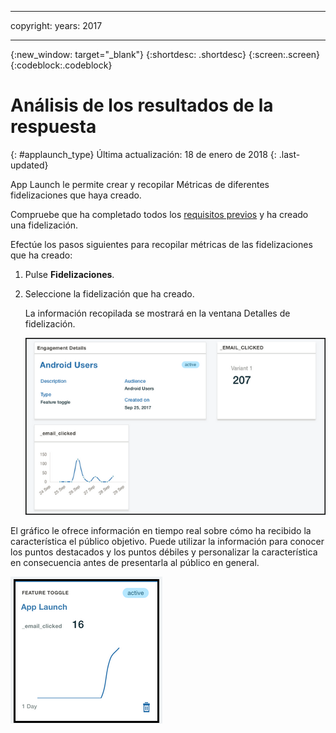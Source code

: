 
---

copyright:
 years: 2017

---

{:new_window: target="_blank"}
{:shortdesc: .shortdesc}
{:screen:.screen}
{:codeblock:.codeblock}

# Análisis de los resultados de la respuesta
{: #applaunch_type}
Última actualización: 18 de enero de 2018
{: .last-updated}

<!-- App Launch empowers you to create and collect Feature Metrics for the various engagements that you have created. -->
App Launch le permite crear y recopilar Métricas de diferentes fidelizaciones que haya creado.

<!-- Ensure that you have gone through and have completed the [prerequisites](app_prerequisites.html) and have [created an engagement using Feature Control](app_feature_toggle.html).  -->
Compruebe que ha completado todos los [requisitos previos](app_prerequisites.html) y ha creado una fidelización. 

Efectúe los pasos siguientes para recopilar métricas de las fidelizaciones que ha creado:

1. Pulse **Fidelizaciones**.

2. Seleccione la fidelización que ha creado. 

	La información recopilada se mostrará en la ventana Detalles de fidelización. 

	![Información sobre la fidelización](images/engagement_performance.png)


El gráfico le ofrece información en tiempo real sobre cómo ha recibido la característica el público objetivo. Puede utilizar la información para conocer los puntos destacados y los puntos débiles y personalizar la característica en consecuencia antes de presentarla al público en general.
	
![Información sobre la fidelización](images/engagement_graph.png)
 


